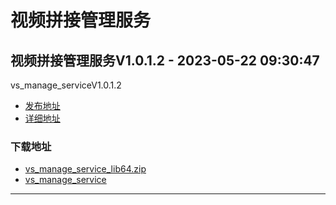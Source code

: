 # 视频拼接管理服务
## 视频拼接管理服务V1.0.1.2 - 2023-05-22 09:30:47
vs_manage_serviceV1.0.1.2
*  [发布地址](https://github.com/jadehh/VideoStitching/releases/tag/vs_manage_serviceV1.0.1.2)
*  [详细地址](https://github.com/jadehh/jadehh_file/releases/tag/vs_manage_serviceV1.0.1.2)
### 下载地址
* [vs_manage_service_lib64.zip](https://gh.ddlc.top/https://github.com/jadehh/jadehh_file/releases/download/vs_manage_serviceV1.0.1.2/vs_manage_service_lib64.zip)
* [vs_manage_service](https://gh.ddlc.top/https://github.com/jadehh/jadehh_file/releases/download/vs_manage_serviceV1.0.1.2/vs_manage_service)
----
